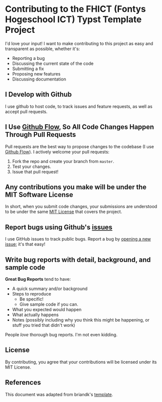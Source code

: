 # Contributing to the FHICT (Fontys Hogeschool ICT) Typst Template Project

I'd love your input! I want to make contributing to this project as easy and transparent as possible, whether it's:

- Reporting a bug
- Discussing the current state of the code
- Submitting a fix
- Proposing new features
- Discussing documentation

## I Develop with Github

I use github to host code, to track issues and feature requests, as well as accept pull requests.

## I Use [Github Flow](https://docs.github.com/en/get-started/using-github/github-flow), So All Code Changes Happen Through Pull Requests

Pull requests are the best way to propose changes to the codebase (I use [Github Flow](https://docs.github.com/en/get-started/using-github/github-flow)). I actively welcome your pull requests:

1. Fork the repo and create your branch from `master`.
2. Test your changes.
3. Issue that pull request!

## Any contributions you make will be under the MIT Software License

In short, when you submit code changes, your submissions are understood to be under the same [MIT License](http://choosealicense.com/licenses/mit/) that covers the project.

## Report bugs using Github's [issues](https://github.com/TomVer99/FHICT-typst-template/issues)

I use GitHub issues to track public bugs. Report a bug by [opening a new issue](https://github.com/TomVer99/FHICT-typst-template/issues); it's that easy!

## Write bug reports with detail, background, and sample code

**Great Bug Reports** tend to have:

- A quick summary and/or background
- Steps to reproduce
  - Be specific!
  - Give sample code if you can.
- What you expected would happen
- What actually happens
- Notes (possibly including why you think this might be happening, or stuff you tried that didn't work)

People *love* thorough bug reports. I'm not even kidding.

## License

By contributing, you agree that your contributions will be licensed under its MIT License.

## References

This document was adapted from briandk's [template](https://gist.github.com/briandk/3d2e8b3ec8daf5a27a62).
